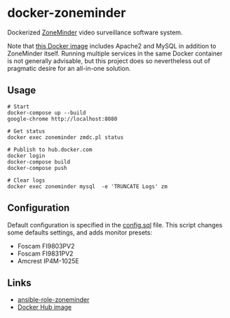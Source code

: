 # docker-zoneminder

Dockerized [ZoneMinder](https://github.com/ZoneMinder/ZoneMinder) video surveillance software system.

Note that [this Docker image](https://hub.docker.com/r/andornaut/zoneminder/) includes Apache2 and MySQL in addition
to ZoneMinder itself. Running multiple services in the same Docker container is not generally advisable, but this
project does so nevertheless out of pragmatic desire for an all-in-one solution.

## Usage

```
# Start
docker-compose up --build
google-chrome http://localhost:8080

# Get status
docker exec zoneminder zmdc.pl status

# Publish to hub.docker.com
docker login
docker-compose build
docker-compose push

# Clear logs
docker exec zoneminder mysql  -e 'TRUNCATE Logs' zm
```

## Configuration

Default configuration is specified in the [config.sql](./config.sql) file. This script changes some defaults settings,
and adds monitor presets:

- Foscam FI9803PV2
- Foscam FI9831PV2
- Amcrest IP4M-1025E

## Links

- [ansible-role-zoneminder](https://github.com/andornaut/ansible-role-zoneminder)
- [Docker Hub image](https://hub.docker.com/r/andornaut/zoneminder/)
